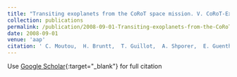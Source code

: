 ```yaml
---
title: "Transiting exoplanets from the CoRoT space mission. V. CoRoT-Exo-4b: stellar and planetary parameters"
collection: publications
permalink: /publication/2008-09-01-Transiting-exoplanets-from-the-CoRoT-space-mission-V-CoRoT-Exo-4b-stellar-and-planetary-parameters
date: 2008-09-01
venue: 'aap'
citation: ' C. Moutou,  H. Bruntt,  T. Guillot,  A. Shporer,  E. Guenther,  S. Aigrain,  J. Almenara,  R. Alonso,  M. Auvergne,  A. Baglin,  M. Barbieri,  P. Barge,  W. Benz,  P. Bordé,  F. Bouchy,  H. Deeg,  R. de La Reza,  M. Deleuil,  R. Dvorak,  A. Erikson,  M. Fridlund,  M. Gillon,  P. Gondoin,  A. Hatzes,  G. Hébrard,  L. Jorda,  P. Kabath,  H. Lammer,  A. Léger,  A. Llebaria,  B. Loeillet,  P. Magain,  M. Mayor,  T. Mazeh,  M. Ollivier,  M. Pätzold,  F. Pepe,  F. Pont,  D. Queloz,  M. Rabus,  H. Rauer,  D. Rouan,  J. Schneider,  S. Udry,  G. Wuchterl, &quot;Transiting exoplanets from the CoRoT space mission. V. CoRoT-Exo-4b: stellar and planetary parameters.&quot; aap, 2008.'
---
```

Use [Google Scholar](https://scholar.google.com/scholar?q=Transiting+exoplanets+from+the+CoRoT+space+mission.+V.+CoRoT+Exo+4b:+stellar+and+planetary+parameters){:target="_blank"} for full citation